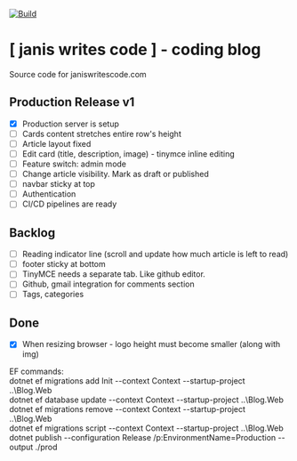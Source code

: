 [![Build](https://github.com/janissimsons/Blog/actions/workflows/dotnet.yml/badge.svg)](https://github.com/janissimsons/Blog/actions/workflows/dotnet.yml)

# [ janis writes code ] - coding blog
Source code for janiswritescode.com

## Production Release v1
- [x] Production server is setup
- [ ] Cards content stretches entire row's height
- [ ] Article layout fixed
- [ ] Edit card (title, description, image) - tinymce inline editing
- [ ] Feature switch: admin mode
- [ ] Change article visibility. Mark as draft or published  
- [ ] navbar sticky at top  
- [ ] Authentication
- [ ] CI/CD pipelines are ready

## Backlog  
- [ ] Reading indicator line (scroll and update how much article is left to read)  
- [ ] footer sticky at bottom  
- [ ] TinyMCE needs a separate tab. Like github editor.  
- [ ] Github, gmail integration for comments section
- [ ] Tags, categories

## Done
- [x] When resizing browser - logo height must become smaller (along with img)  



EF commands:  
dotnet ef migrations add Init --context Context --startup-project ..\Blog.Web  
dotnet ef database update --context Context --startup-project ..\Blog.Web  
dotnet ef migrations remove --context Context --startup-project ..\Blog.Web  
dotnet ef migrations script --context Context --startup-project ..\Blog.Web  
dotnet publish --configuration Release /p:EnvironmentName=Production --output ./prod
